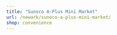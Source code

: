 ```yaml
---
title: "Sunoco A-Plus Mini Market"
url: /newark/sunoco-a-plus-mini-market/
shop: convenience
---
```

